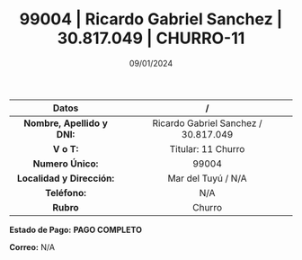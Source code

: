 ﻿---
title: 99004 | Ricardo Gabriel Sanchez | 30.817.049 | CHURRO-11
date: 09/01/2024
draft: false
tags: ['mar del tuyu', 'titular', 'churro']
---

|          **Datos**          |  /  |
|:---------------------------:|:---:|
| **Nombre, Apellido y DNI:** | Ricardo Gabriel Sanchez / 30.817.049 |
|          **V o T:**         | Titular: 11 Churro |
|      **Numero Único:**      | 99004 |
|  **Localidad y Dirección:** | Mar del Tuyú / N/A |
|        **Teléfono:**        | N/A |
|          **Rubro**          | Churro |

**Estado de Pago:** **PAGO COMPLETO**

**Correo:** N/A
